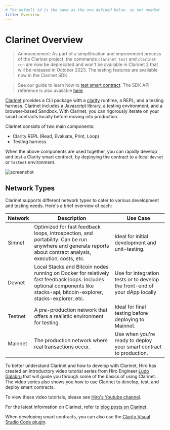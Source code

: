 ```yaml
---
# The default id is the same as the one defined below. so not needed
title: Overview
---
```


# Clarinet Overview

> Announcement: As part of a simplification and improvement process of the Clarinet project, the commands `clarinet test` and `clarinet run` are now be deprecated and won't be available in Clarinet 2 that will be released in October 2023.
> The testing features are available now in the Clarinet SDK.

<!-- See the [Clarinet SDK announcement on our blog](link to come). -->

> See our guide to learn how to [test smart contract](./guides/test-contract-with-clarinet-sdk.md). The SDK API reference is also available [here](./guides/clarinet-js-sdk.md)

[Clarinet](https://www.hiro.so/clarinet) provides a CLI package with a [clarity](https://clarity-lang.org/) runtime, a REPL, and a testing harness. Clarinet includes a Javascript library, a testing environment, and a browser-based Sandbox. With Clarinet, you can rigorously iterate on your smart contracts locally before moving into production.

Clarinet consists of two main components:

- Clarity REPL (Read, Evaluate, Print, Loop)
- Testing harness.

When the above components are used together, you can rapidly develop and test a Clarity smart contract, by deploying the contract to a local `devnet` or `testnet` environment.

![screenshot](images/demo.gif)

## Network Types

Clarinet supports different network types to cater to various development and testing needs. Here's a brief overview of each:

| Network | Description                                                                                                                                                                | Use Case                                                                   |
| ------- | -------------------------------------------------------------------------------------------------------------------------------------------------------------------------- | -------------------------------------------------------------------------- |
| Simnet  | Optimized for fast feedback loops, introspection, and portability. Can be run anywhere and generate reports about contract analysis, execution, costs, etc.                | Ideal for initial development and unit-testing.                            |
| Devnet  | Local Stacks and Bitcoin nodes running on Docker for relatively fast feedback loops. Includes optional components like stacks-api, bitcoin-explorer, stacks-explorer, etc. | Use for integration tests or to develop the front-end of your dApp locally |
| Testnet | A pre-production network that offers a realistic environment for testing.                                                                                                  | Ideal for final testing before deploying to Mainnet.                       |
| Mainnet | The production network where real transactions occur.                                                                                                                      | Use when you're ready to deploy your smart contract to production.         |

To better understand Clarinet and how to develop with Clarinet, Hiro has created an introductory video tutorial series from Hiro Engineer [Ludo Galabru](https://twitter.com/ludovic?lang=en) that will guide you through some of the basics of using Clarinet. The video series also shows you how to use Clarinet to develop, test, and deploy smart contracts.

To view these video tutorials, please see [Hiro's Youtube channel](https://www.youtube.com/playlist?list=PL5Ujm489LoJaAz9kUJm8lYUWdGJ2AnQTb).

For the latest information on Clarinet, refer to [blog posts on Clarinet](https://www.hiro.so/search?query=Clarinet).

When developing smart contracts, you can also use the [Clarity Visual Studio Code plugin](https://marketplace.visualstudio.com/items?itemName=HiroSystems.clarity-lsp).
